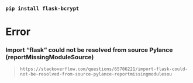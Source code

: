 
### `pip install flask-bcrypt`


# Error 
### Import “flask” could not be resolved from source Pylance (reportMissingModuleSource)
> `https://stackoverflow.com/questions/65786221/import-flask-could-not-be-resolved-from-source-pylance-reportmissingmodulesou`
